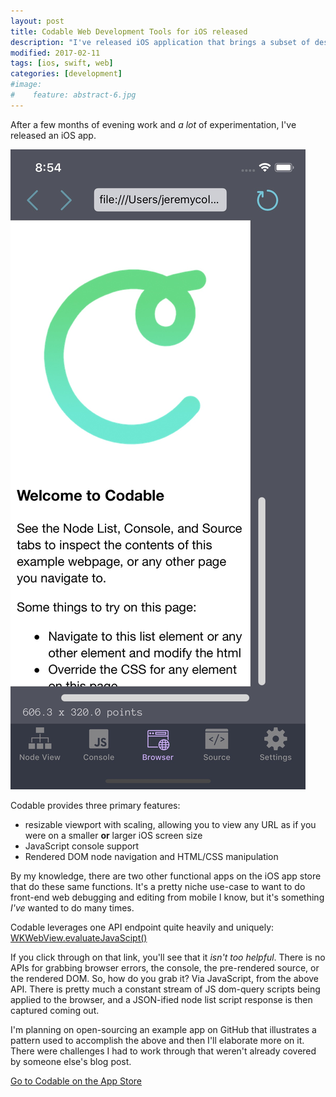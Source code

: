 ```yaml
---
layout: post
title: Codable Web Development Tools for iOS released
description: "I've released iOS application that brings a subset of desktop browser developer tools to mobile"
modified: 2017-02-11
tags: [ios, swift, web]
categories: [development]
#image:
#    feature: abstract-6.jpg
---
```


After a few months of evening work and *a lot* of experimentation, I've released an iOS app.

<img src="/images/UNADJUSTEDNONRAW_thumb_2276.jpg" alt="Codable screenshot" class="image-md drop-shadow">

Codable provides three primary features:
- resizable viewport with scaling, allowing you to view any URL as if you were on a smaller **or** larger iOS screen size
- JavaScript console support
- Rendered DOM node navigation and HTML/CSS manipulation

By my knowledge, there are two other functional apps on the iOS app store that do these same functions. It's a pretty niche use-case to want to do front-end web debugging and editing from mobile I know, but it's something *I've* wanted to do many times.

Codable leverages one API endpoint quite heavily and uniquely: [WKWebView.evaluateJavaScipt()](https://developer.apple.com/documentation/webkit/wkwebview/1415017-evaluatejavascript)

If you click through on that link, you'll see that it *isn't too helpful*. There is no APIs for grabbing browser errors, the console, the pre-rendered source, or the rendered DOM. So, how do you grab it? Via JavaScript, from the above API. There is pretty much a constant stream of JS dom-query scripts being applied to the browser, and a JSON-ified node list script response is then captured coming out.

I'm planning on open-sourcing an example app on GitHub that illustrates a pattern used to accomplish the above and then I'll elaborate more on it. There were challenges I had to work through that weren't already covered by someone else's blog post.

[Go to Codable on the App Store](http://appstore.com/codable)
